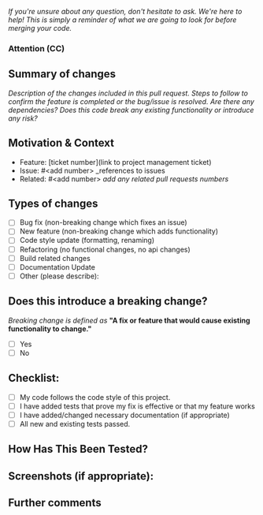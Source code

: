 _If you're unsure about any question, don't hesitate to ask. We're here to help! This is simply a reminder of what we are going to look for before merging your code._

### Attention (CC)

<!--- Bring to the attention of others -->

## Summary of changes

_Description of the changes included in this pull request. Steps to follow to confirm the feature is completed or the bug/issue is resolved. Are there any dependencies? Does this code break any existing functionality or introduce any risk?_

## Motivation & Context

- Feature: [ticket number](link to project management ticket)
- Issue: #\<add number\> \_references to issues
- Related: #\<add number\> _add any related pull requests numbers_

## Types of changes

<!--- What types of changes does your code introduce? Put an `x` in all the boxes that apply: -->

- [ ] Bug fix (non-breaking change which fixes an issue)
- [ ] New feature (non-breaking change which adds functionality)
- [ ] Code style update (formatting, renaming)
- [ ] Refactoring (no functional changes, no api changes)
- [ ] Build related changes
- [ ] Documentation Update
- [ ] Other (please describe):

## Does this introduce a breaking change?

_Breaking change is defined as_ **"A fix or feature that would cause existing functionality to change."**

- [ ] Yes
- [ ] No

<!--- If this introduces a breaking change, please describe the impact and migration path for existing modules below. -->

## Checklist:

<!--- Put an `x` in the boxes that apply. -->

- [ ] My code follows the code style of this project.
- [ ] I have added tests that prove my fix is effective or that my feature works
- [ ] I have added/changed necessary documentation (if appropriate)
- [ ] All new and existing tests passed.

## How Has This Been Tested?

<!--- Please describe in detail how you tested your changes. -->
<!--- Include details of your testing environment, and the tests you ran to -->
<!--- see how your change affects other areas of the code, etc. -->

## Screenshots (if appropriate):

## Further comments

<!--- If this is a relatively large or complex change, kick off the discussion by explaining why you chose the solution you did and what alternatives you considered, etc... -->
